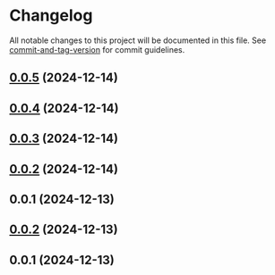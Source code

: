 # Changelog

All notable changes to this project will be documented in this file. See [commit-and-tag-version](https://github.com/absolute-version/commit-and-tag-version) for commit guidelines.

## [0.0.5](https://github.com/devthefuture-org/blastra/compare/v0.0.4...v0.0.5) (2024-12-14)

## [0.0.4](https://github.com/devthefuture-org/blastra/compare/v0.0.3...v0.0.4) (2024-12-14)

## [0.0.3](https://github.com/devthefuture-org/blastra/compare/v0.0.2...v0.0.3) (2024-12-14)

## [0.0.2](https://github.com/devthefuture-org/blastra/compare/v0.0.1...v0.0.2) (2024-12-14)

## 0.0.1 (2024-12-13)

## [0.0.2](https://github.com/devthefuture-org/blastra/compare/v0.0.1...v0.0.2) (2024-12-13)

## 0.0.1 (2024-12-13)
